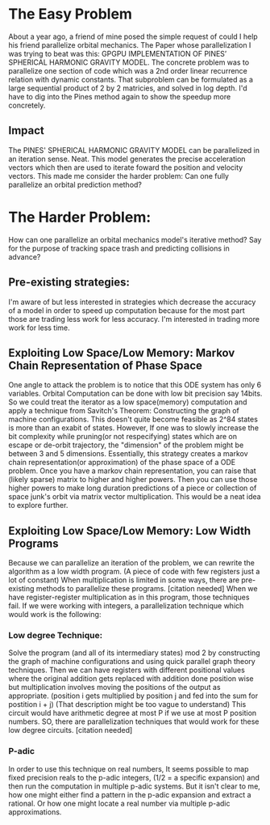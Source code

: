 # The Easy Problem
About a year ago, a friend of mine posed the simple request of could I help his friend parallelize orbital mechanics.
The Paper whose parallelization I was trying to beat was this: GPGPU IMPLEMENTATION OF PINES’ SPHERICAL HARMONIC GRAVITY MODEL.
The concrete problem was to parallelize one section of code which was a 2nd order linear recurrence relation with dynamic constants.
That subproblem can be formulated as a large sequential product of 2 by 2 matricies, and solved in log depth.
I'd have to dig into the Pines method again to show the speedup more concretely.
## Impact
The PINES' SPHERICAL HARMONIC GRAVITY MODEL can be parallelized in an iteration sense. Neat.
This model generates the precise acceleration vectors which then are used to iterate foward the position and velocity vectors.
This made me consider the harder problem: Can one fully parallelize an orbital prediction method?

# The Harder Problem:
How can one parallelize an orbital mechanics model's iterative method?
Say for the purpose of tracking space trash and predicting collisions in advance?

## Pre-existing strategies:
I'm aware of but less interested in strategies which decrease the accuracy of a model in order to speed up computation because for the most part those are trading less work for less accuracy.
I'm interested in trading more work for less time.

## Exploiting Low Space/Low Memory: Markov Chain Representation of Phase Space
One angle to attack the problem is to notice that this ODE system has only 6 variables. Orbital Computation can be done with low bit precision say 14bits.
So we could treat the iterator as a low space(memory) computation and apply a technique from Savitch's Theorem: Constructing the graph of machine configurations.
This doesn't quite become feasible as 2^84 states is more than an exabit of states.
However, If one was to slowly increase the bit complexity while pruning(or not respecifying) states which are on escape or de-orbit trajectory, the "dimension" of the problem might be between 3 and 5 dimensions.
Essentially, this strategy creates a markov chain representation(or approximation) of the phase space of a ODE problem.
Once you have a markov chain representation, you can raise that (likely sparse) matrix to higher and higher powers. 
Then you can use those higher powers to make long duration predictions of a piece or collection of space junk's orbit via matrix vector multiplication.
This would be a neat idea to explore further.

## Exploiting Low Space/Low Memory: Low Width Programs
Because we can parallelize an iteration of the problem, we can rewrite the algorithm as a low width program. (A piece of code with few registers just a lot of constant)
When multiplication is limited in some ways, there are pre-existing methods to parallelize these programs. [citation needed]
When we have register-register multiplication as in this program, those techniques fail.
If we were working with integers, a parallelization technique which would work is the following:
### Low degree Technique:
Solve the program (and all of its intermediary states) mod 2 by constructing the graph of machine configurations and using quick parallel graph theory techniques.
Then we can have registers with different positional values where the original addition gets replaced with addition done position wise but multiplication involves moving the positions of the output as appropriate.
(position i gets multiplied by position j and fed into the sum for postition i + j)
(That description might be too vague to understand)
This circuit would have arithmetic degree at most P if we use at most P position numbers.
SO, there are parallelization techniques that would work for these low degree circuits. [citation needed]
### P-adic
In order to use this technique on real numbers, 
It seems possible to map fixed precision reals to the p-adic integers, (1/2 = a specific expansion)
and then run the computation in multiple p-adic systems. 
But it isn't clear to me, how one might either find a pattern in the p-adic expansion and extract a rational.
Or how one might locate a real number via multiple p-adic approximations.
